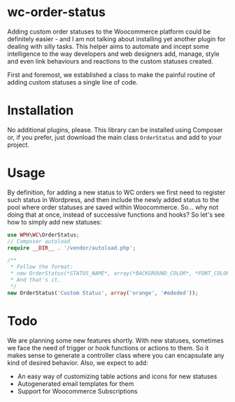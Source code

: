 # wc-order-status

Adding custom order statuses to the Woocommerce platform could be definitely easier - and I am not talking about installing yet another plugin for dealing with silly tasks. This helper aims to automate and incept some intelligence to the way developers and web designers add, manage, style and even link behaviours and reactions to the custom statuses created.

First and foremost, we established a class to make the painful routine of adding custom statuses a single line of code.

# Installation

No additional plugins, please. This library can be installed using Composer or, if you prefer, just download the main class `OrderStatus` and add to your project.

# Usage

By definition, for adding a new status to WC orders we first need to register such status in Wordpress, and then include the newly added status to the pool where order statuses are saved within Woocommerce. So... why not doing that at once, instead of successive functions and hooks? So let's see how to simply add new statuses:

```php
use WPH\WC\OrderStatus;
// Composer autoload
require __DIR__ . '/vendor/autoload.php';

/**
 * Follow the format:
 * new OrderStatus(*STATUS_NAME*, array(*BACKGROUND_COLOR*, *FONT_COLOR*));
 * And that's it.
 */
new OrderStatus('Custom Status', array('orange', '#ededed'));

```

# Todo

We are planning some new features shortly. With new statuses, sometimes we face the need of trigger or hook functions or actions to them. So it makes sense to generate a controller class where you can encapsulate any kind of desired behavior. Also, we expect to add:

* An easy way of customizing table actions and icons for new statuses
* Autogenerated email templates for them
* Support for Woocommerce Subscriptions